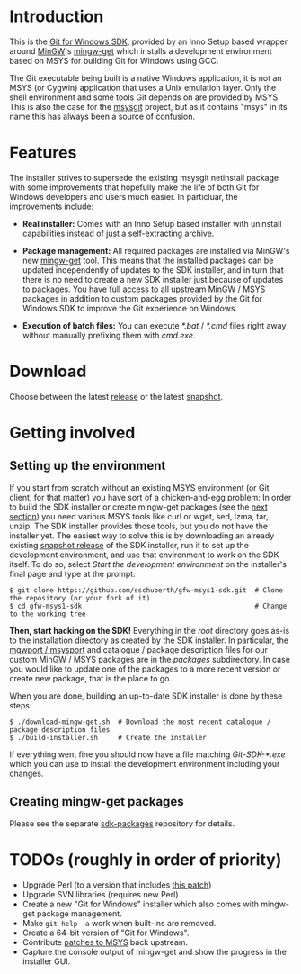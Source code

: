 # Introduction

This is the [Git for Windows SDK](https://github.com/sschuberth/gfw-msys1-sdk), provided by an Inno Setup based wrapper around [MinGW](http://www.mingw.org/)'s [mingw-get](http://sourceforge.net/projects/mingw/files/Installer/mingw-get/) which installs a development environment based on MSYS for building Git for Windows using GCC.

The Git executable being built is a native Windows application, it is not an MSYS (or Cygwin) application that uses a Unix emulation layer. Only the shell environment and some tools Git depends on are provided by MSYS. This is also the case for the [msysgit](https://github.com/msysgit/msysgit/) project, but as it contains "msys" in its name this has always been a source of confusion.

# Features

The installer strives to supersede the existing msysgit netinstall package with some improvements that hopefully make the life of both Git for Windows developers and users much easier. In particluar, the improvements include:

* **Real installer:** Comes with an Inno Setup based installer with uninstall capabilities instead of just a self-extracting archive.

* **Package management:** All required packages are installed via MinGW's new [mingw-get](http://sourceforge.net/projects/mingw/files/Installer/mingw-get/) tool. This means that the installed packages can be updated independently of updates to the SDK installer, and in turn that there is no need to create a new SDK installer just because of updates to packages. You have full access to all upstream MinGW / MSYS packages in addition to custom packages provided by the Git for Windows SDK to improve the Git experience on Windows.

* **Execution of batch files:** You can execute _*.bat_ / _*.cmd_ files right away without manually prefixing them with _cmd.exe_.

# Download

Choose between the latest [release](https://github.com/sschuberth/gfw-msys1-sdk/releases/latest) or the latest [snapshot](https://dscho.cloudapp.net/job/sdk-build-installer/lastSuccessfulBuild/artifact/download.html).

# Getting involved

## Setting up the environment

If you start from scratch without an existing MSYS environment (or Git client, for that matter) you have sort of a chicken-and-egg problem: In order to build the SDK installer or create mingw-get packages (see the [next section](#creating-mingw-get-packages)) you need various MSYS tools like curl or wget, sed, lzma, tar, unzip. The SDK installer provides those tools, but you do not have the installer yet. The easiest way to solve this is by downloading an already existing [snapshot release](https://dscho.cloudapp.net/job/sdk-build-installer/lastSuccessfulBuild/artifact/download.html) of the SDK installer, run it to set up the development environment, and use that environment to work on the SDK itself. To do so, select _Start the development environment_ on the installer's final page and type at the prompt:

    $ git clone https://github.com/sschuberth/gfw-msys1-sdk.git  # Clone the repository (or your fork of it)
    $ cd gfw-msys1-sdk                                           # Change to the working tree

**Then, start hacking on the SDK!** Everything in the _root_ directory goes as-is to the installation directory as created by the SDK installer. In particular, the [mgwport / msysport](http://gitorious.org/mgwport/mgwport/blobs/master/README) and catalogue / package description files for our custom MinGW / MSYS packages are in the _packages_ subdirectory. In case you would like to update one of the packages to a more recent version or create  new package, that is the place to go.

When you are done, building an up-to-date SDK installer is done by these steps:

    $ ./download-mingw-get.sh  # Download the most recent catalogue / package description files
    $ ./build-installer.sh     # Create the installer

If everything went fine you should now have a file matching _Git-SDK-*.exe_ which you can use to install the development environment including your changes.

## Creating mingw-get packages

Please see the separate [sdk-packages](https://github.com/sschuberth/gfw-msys1-packages) repository for details.

# TODOs (roughly in order of priority)

* Upgrade Perl (to a version that includes [this patch](https://github.com/msysgit/msysgit/issues/61#issuecomment-10695361))
* Upgrade SVN libraries (requires new Perl)
* Create a new "Git for Windows" installer which also comes with mingw-get package management.
* Make `git help -a` work when built-ins are removed.
* Create a 64-bit version of "Git for Windows".
* Contribute [patches to MSYS](https://github.com/sschuberth/gfw-msys1-packages/tree/master/msys-core) back upstream.
* Capture the console output of mingw-get and show the progress in the installer GUI.
